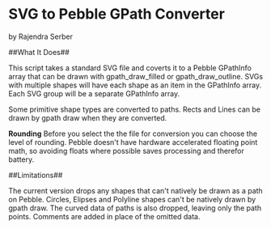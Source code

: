 # SVG to Pebble GPath Converter #

by
Rajendra Serber

##What It Does##

This script takes a standard SVG file and coverts it to a Pebble GPathInfo array that can be drawn with gpath_draw_filled or gpath_draw_outline. SVGs with multiple shapes will have each shape as an item in the GPathInfo array. Each SVG group will be a separate GPathInfo array.

Some primitive shape types are converted to paths. Rects and Lines can be drawn by gpath draw when they are converted.

**Rounding**
Before you select the the file for conversion you can choose the level of rounding. Pebble doesn't have hardware accelerated floating point math, so avoiding floats where possible saves processing and therefor battery. 

##Limitations##

The current version drops any shapes that can't natively be drawn as a path on Pebble. Circles, Elipses and Polyline shapes can't be natively drawn by gpath draw. The curved data of paths is also dropped, leaving only the path points. Comments are added in place of the omitted data.

